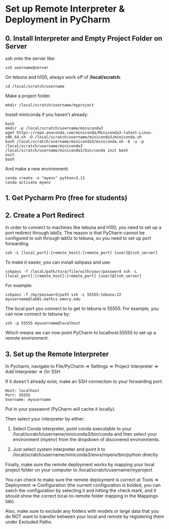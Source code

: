 
# Set up Remote Interpreter & Deployment in PyCharm

## 0. Install Interpreter and Empty Project Folder on Server

ssh onto the server like:

```
ssh username@server
```

On tebuna and h100, always work off of **/local/scratch**:

```
cd /local/scratch/username
```

Make a project folder.

```
mkdir /local/scratch/username/myproject
```

Install miniconda if you haven't already:

```
bash
mkdir -p /local/scratch/username/miniconda3
wget https://repo.anaconda.com/miniconda/Miniconda3-latest-Linux-x86_64.sh -O /local/scratch/username/miniconda3/miniconda.sh
bash /local/scratch/username/miniconda3/miniconda.sh -b -u -p /local/scratch/username/miniconda3
/local/scratch/username/miniconda3/bin/conda init bash
exit
bash
```

And make a new environment:

```
conda create -n "myenv" python=3.11
conda activate myenv
```

## 1. Get Pycharm Pro (free for students)

## 2. Create a Port Redirect

In order to connect to machines like tebuna and h100, you need to set up a port redirect through lab0z. The reason is that PyCharm cannot be configured to ssh through lab0z to tebuna, so you need to set up port forwarding.

```
ssh -L [local_port]:[remote_host]:[remote_port] [user]@[ssh_server]
```

To make it easier, you can install sshpass and use:

```
sshpass -f /local/path/to/a/file/with/your/password ssh -L [local_port]:[remote_host]:[remote_port] [user]@[ssh_server]
```

For example:

```
sshpass -f /my/password/path ssh -L 55555:tebuna:22 myusername@lab0z.mathcs.emory.edu
```

The local port you connect to to get to tebuna is 55555. For example, you can now connect to tebuna by:

```
ssh -p 55555 myusername@localhost
```

Which means we can now point PyCharm to localhost:55555 to set up a remote environment.


## 3. Set up the Remote Interpreter

In Pycharm, navigate to File/PyCharm => Settings => Project Interpreter => Add Interpreter => On SSH

If it doesn't already exist, make an SSH connection to your forwarding port:

```
Host: localhost
Port: 55555
Username: myusername
```

Put in your password (PyCharm will cache it locally).

Then select your interpreter by either:

1. Select Conda interpreter, point conda executable to your /local/scratch/username/miniconda3/bin/conda and then select your environment (myenv) from the dropdown of discovered environments.

2. Just select system interpreter and point it to /local/scratch/username/miniconda3/envs/myenv/bin/python directly.

Finally, make sure the remote deployment works by mapping your local project folder on your computer to /local/scratch/username/myproject

You can check to make sure the remote deployment is correct at Tools => Deployment => Configuration (the current configuration is bolded, you can swich the configuration by selecting it and hitting the check mark, and it should show the correct local-to-remote folder mapping in the Mappings tab).

Also, make sure to exclude any folders with models or large data that you do NOT want to transfer between your local and remote by registering them under Excluded Paths.
